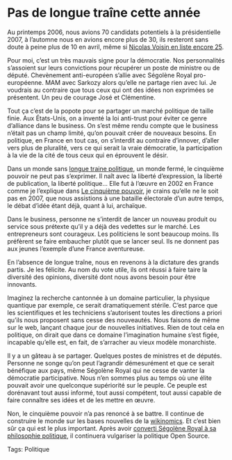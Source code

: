# Pas de longue traîne cette année

Au printemps 2006, nous avions 70 candidats potentiels à la présidentielle 2007, à l’automne nous en avions encore plus de 30, ils resteront sans doute à peine plus de 10 en avril, même si [Nicolas Voisin en liste encore 25](http://www.nuesblog.com/?509/La-Nouvelle-Star-Presidentielle-Casting-et-pre-selection).

Pour moi, c’est un très mauvais signe pour la démocratie. Nos personnalités s’assoient sur leurs convictions pour récupérer un poste de ministre ou de député. Chevènement anti-européen s’allie avec Ségolène Royal pro-européenne. MAM avec Sarkozy alors qu’elle ne partage rien avec lui. Je voudrais au contraire que tous ceux qui ont des idées non exprimées se présentent. Un peu de courage José et Clémentine.

Tout ça c’est de la popote pour se partager un marché politique de taille finie. Aux États-Unis, on a inventé la loi anti-trust pour éviter ce genre d’alliance dans le business. On s’est même rendu compte que le business n’était pas un champ limité, qu’on pouvait créer de nouveaux besoins. En politique, en France en tout cas, on s’interdit au contraire d’innover, d’aller vers plus de pluralité, vers ce qui serait la vraie démocratie, la participation à la vie de la cité de tous ceux qui en éprouvent le désir.

Dans un monde sans [longue traine politique](http://blog.tcrouzet.com/2006/12/17/la-longue-traine-politique/), un monde fermé, le cinquième pouvoir ne peut pas s’exprimer. Il naît avec la liberté d’expression, la liberté de publication, la liberté politique… Elle fut à l’œuvre en 2002 en France comme je l’explique dans [Le cinquième pouvoir](http://blog.tcrouzet.com/le-cinquieme-pouvoir/), je crains qu’elle ne le soit pas en 2007, que nous assistions à une bataille électorale d’un autre temps, le débat d’idée étant déjà, quant à lui, archaïque.

Dans le business, personne ne s’interdit de lancer un nouveau produit ou service sous prétexte qu’il y a déjà des vedettes sur le marché. Les entrepreneurs sont courageux. Les politiciens le sont beaucoup moins. Ils préfèrent se faire embaucher plutôt que se lancer seul. Ils ne donnent pas aux jeunes l’exemple d’une France aventureuse.

En l’absence de longue traîne, nous en revenons à la dictature des grands partis. Je les félicite. Au nom du vote utile, ils ont réussi à faire taire la diversité des opinions, diversité dont nous avons besoin pour être innovants.

Imaginez la recherche cantonnée à un domaine particulier, la physique quantique par exemple, ce serait dramatiquement stérile. C’est parce que les scientifiques et les techniciens s’autorisent toutes les directions a priori qu’ils nous proposent sans cesse des nouveautés. Nous faisons de même sur le web, lançant chaque jour de nouvelles initiatives. Rien de tout cela en politique, on dirait que dans ce domaine l’imagination humaine s’est figée, incapable qu’elle est, en fait, de s’arracher au vieux modèle monarchiste.

Il y a un gâteau à se partager. Quelques postes de ministres et de députés. Personne ne songe qu’on peut l’agrandir démesurément et que ce serait bénéfique aux pays, même Ségolène Royal qui ne cesse de vanter la démocratie participative. Nous n’en sommes plus au temps où une élite pouvait avoir une quelconque supériorité sur le peuple. Ce peuple est dorénavant tout aussi informé, tout aussi compétent, tout aussi capable de faire connaître ses idées et de les mettre en œuvre.

Non, le cinquième pouvoir n’a pas renoncé à se battre. Il continue de construire le monde sur les bases nouvelles de la [wikinomics](http://blog.tcrouzet.com/2007/01/09/wikinomics/). Et c’est bien sûr ça qui est le plus important. Après avoir [converti Ségolène Royal à sa philosophie politique](http://blog.tcrouzet.com/2007/01/15/segolene-sous-influence/), il continuera vulgariser la politique Open Source.

Tags: Politique